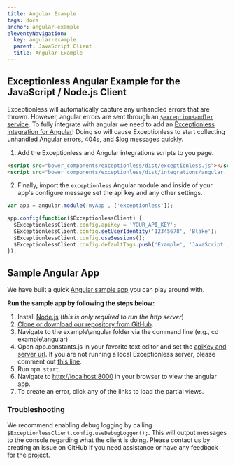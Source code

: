 ```yaml
---
title: Angular Example
tags: docs
anchor: angular-example
eleventyNavigation:
  key: angular-example
  parent: JavaScript Client
  title: Angular Example
---
```

## Exceptionless Angular Example for the JavaScript / Node.js Client

Exceptionless will automatically capture any unhandled errors that are thrown. However, angular errors are sent through an [`$exceptionHandler` service](https://docs.angularjs.org/api/ng/service/$exceptionHandler). To fully integrate with angular we need to add an [Exceptionless integration for Angular](https://github.com/exceptionless/Exceptionless.JavaScript/blob/master/dist/integrations/angular.js)! Doing so will cause Exceptionless to start collecting unhandled Angular errors, 404s, and $log messages quickly.

1. Add the Exceptionless and Angular integrations scripts to you page.
```html
<script src="bower_components/exceptionless/dist/exceptionless.js"></script>
<script src="bower_components/exceptionless/dist/integrations/angular.js"></script>
```
2. Finally, import the `exceptionless` Angular module and inside of your app's configure message set the api key and any other settings. 
```js
var app = angular.module('myApp', ['exceptionless']);

app.config(function($ExceptionlessClient) {
  $ExceptionlessClient.config.apiKey = 'YOUR_API_KEY';
  $ExceptionlessClient.config.setUserIdentity('12345678', 'Blake');
  $ExceptionlessClient.config.useSessions();
  $ExceptionlessClient.config.defaultTags.push('Example', 'JavaScript', 'Angular');
});
```

## Sample Angular App

We have built a quick [Angular sample app](https://github.com/exceptionless/Exceptionless.JavaScript/blob/master/example/angular/) you can play around with.

**Run the sample app by following the steps below:**

1. Install [Node.js](https://nodejs.org/) (_this is only required to run the http server_)
2. [Clone or download our repository from GitHub](https://github.com/exceptionless/Exceptionless.JavaScript).
3. Navigate to the example\angular folder via the command line (e.g., cd example\angular)
4. Open app.constants.js in your favorite text editor and set the [apiKey and server url](https://github.com/exceptionless/Exceptionless.JavaScript/blob/master/example/angular/app/app.constants.js#L6-L7). If you are not running a local Exceptionless server, please comment out [this line](https://github.com/exceptionless/Exceptionless.JavaScript/blob/master/example/angular/app/app.js#L12).
5. Run `npm start`.
6. Navigate to <http://localhost:8000> in your browser to view the angular app.
7. To create an error, click any of the links to load the partial views.

### Troubleshooting

We recommend enabling debug logging by calling `$ExceptionlessClient.config.useDebugLogger();`. This will output messages to the console regarding what the client is doing. Please contact us by creating an issue on GitHub if you need assistance or have any feedback for the project.